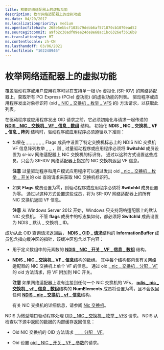 ```yaml
---
title: 枚举网络适配器上的虚拟功能
description: 枚举网络适配器上的虚拟功能
ms.date: 04/20/2017
ms.localizationpriority: medium
ms.openlocfilehash: 268e5ebbcf103b79debb6af571870cb1070ead52
ms.sourcegitcommit: a9fb2c30adf09ee24de8e68ac1bc6326ef3616b8
ms.translationtype: MT
ms.contentlocale: zh-CN
ms.lasthandoff: 03/06/2021
ms.locfileid: "102248946"
---
```

# <a name="enumerating-virtual-functions-on-a-network-adapter"></a>枚举网络适配器上的虚拟功能


覆盖驱动程序或用户应用程序可以在支持单一根 i/o 虚拟化 (SR-IOV) 的网络适配器上，获取所有 PCI Express (PCIe) 虚功能)  (的虚拟功能的列表。 驱动程序或应用程序发出对象标识符 (oid [ \_ NIC \_ 交换机 \_ 枚举 \_ VFS](./oid-nic-switch-enum-vfs.md) 的) 方法请求，以获取此列表。

在驱动程序或应用程序发出 OID 请求之前，它必须初始化与请求一起传递的 [**NDIS \_ NIC \_ 交换机 \_ VF \_ 信息 \_ 数组**](/windows-hardware/drivers/ddi/ntddndis/ns-ntddndis-_ndis_nic_switch_vf_info_array) 结构。 初始化 **NDIS \_ NIC \_ 交换机 \_ VF \_ 信息 \_ 阵列** 结构时，驱动程序或应用程序必须遵循以下准则：

-   如果在 \_ \_ \_ \_ \_ \_ Flags 成员中设置了特定交换机标志上的 NDIS NIC 交换机 VF 信息阵列枚举 \_ \_ ，则 \_ 过量驱动程序或应用程序必须将 **SwitchId** 成员设置为 sr-iov 网络适配器上 NIC 交换机的标识符。  通过以这种方式设置这些成员，只会为 SR-IOV 网络适配器上指定的 NIC 交换机返回 VF 信息。

    **注意**  过量驱动程序和用户模式应用程序可以通过发出 oid [ \_ nic \_ 交换机 \_ 枚举 \_ 开关](./oid-nic-switch-enum-switches.md)的 oid 查询请求来获取 NIC 交换机标识符。

-   如果 **Flags** 成员设置为零，则驱动程序或应用程序必须将 **SwitchId** 成员设置为零。 通过以这种方式设置这些成员，将为 SR-IOV 网络适配器上的所有 NIC 交换机返回 VF 信息。

    **注意**  从 Windows Server 2012 开始，Windows 只支持网络适配器上的默认 NIC 交换机。 不管 **flags** 成员中的标志集如何，都必须将 **SwitchId** 成员设置为 NDIS \_ 默认 \_ 交换机 \_ ID。

成功从此 OID 查询请求返回后， [**NDIS \_ OID \_ 请求**](/windows-hardware/drivers/ddi/oidrequest/ns-oidrequest-ndis_oid_request)结构的 **InformationBuffer** 成员包含指向缓冲区的指针，该缓冲区包含以下内容：

-   用于定义数组中的元素数的 [**NDIS \_ NIC \_ 开关 \_ VF \_ 信息 \_ 数组**](/windows-hardware/drivers/ddi/ntddndis/ns-ntddndis-_ndis_nic_switch_vf_info_array) 结构。

-   [**NDIS \_ NIC \_ 交换机 \_ VF \_ 信息**](/windows-hardware/drivers/ddi/ntddndis/ns-ntddndis-_ndis_nic_switch_vf_info)结构的数组。 其中每个结构都包含有关网络适配器的 NIC 交换机上单个 VF 的信息。 通过 oid [ \_ nic \_ 交换机 \_ 分配 \_ VF](./oid-nic-switch-allocate-vf.md)的 oid 方法请求，将 VF 附加到 NIC 开关。

    **注意** 如果网络适配器上没有连接到任何一个 NIC 交换机的 VFs， [**ndis \_ nic \_ 交换机 \_ vf \_ 信息 \_ 数组**](/windows-hardware/drivers/ddi/ntddndis/ns-ntddndis-_ndis_nic_switch_vf_info_array)结构的 **NumElements** 成员将设置为零，且不会返回任何 [**NDIS \_ nic \_ 交换机 \_ vf \_ 信息**](/windows-hardware/drivers/ddi/ntddndis/ns-ntddndis-_ndis_nic_switch_vf_info)结构。

    有关 NIC 交换机的详细信息，请参阅 [Nic 交换机](nic-switches.md)。

NDIS 为微型端口驱动程序处理 [OID \_ NIC \_ 交换机 \_ 枚举 \_ VFS](./oid-nic-switch-enum-vfs.md) 请求。 NDIS 从检查以下源中返回的数据的内部缓存返回信息：

-   Oid NIC 交换机的 OID 方法请求 [ \_ \_ \_ 分配 \_ VF](./oid-nic-switch-allocate-vf.md)。

-   Oid 设置 [oid \_ NIC \_ 开关 \_ VF \_ 参数](./oid-nic-switch-vf-parameters.md)的请求。
